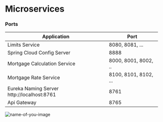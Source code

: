 # Microservices


### Ports

|     Application       |     Port          |
| ------------- | ------------- |
| Limits Service | 8080, 8081, ... |
| Spring Cloud Config Server | 8888 |
| Mortgage Calculation Service | 8000, 8001, 8002, ..  |
| Mortgage Rate Service | 8100, 8101, 8102, ... |
| Eureka Naming Server http://localhost:8761 | 8761 |
| Api Gateway | 8765 |

![name-of-you-image](https://www.figma.com/file/br7372k3v6L4DS08B60cLN/Spring-Boot---Logging-Architecture?type=design&node-id=0-1&mode=design&t=Z2Y22FnUSROUplP9-0)
